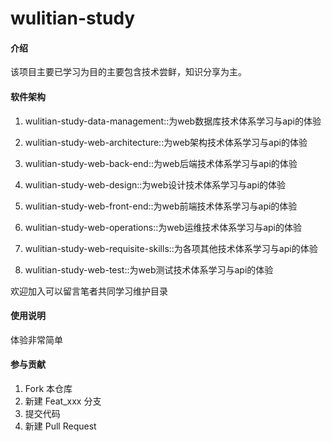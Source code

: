 # wulitian-study

#### 介绍

该项目主要已学习为目的主要包含技术尝鲜，知识分享为主。

#### 软件架构

1. wulitian-study-data-management::为web数据库技术体系学习与api的体验
   
2. wulitian-study-web-architecture::为web架构技术体系学习与api的体验
   
3. wulitian-study-web-back-end::为web后端技术体系学习与api的体验
   
4. wulitian-study-web-design::为web设计技术体系学习与api的体验
   
5. wulitian-study-web-front-end::为web前端技术体系学习与api的体验
   
6. wulitian-study-web-operations::为web运维技术体系学习与api的体验
   
7. wulitian-study-web-requisite-skills::为各项其他技术体系学习与api的体验
   
8. wulitian-study-web-test::为web测试技术体系学习与api的体验

欢迎加入可以留言笔者共同学习维护目录

#### 使用说明

体验非常简单

#### 参与贡献

1.  Fork 本仓库
2.  新建 Feat_xxx 分支
3.  提交代码
4.  新建 Pull Request
